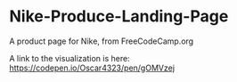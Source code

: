 # Nike-Produce-Landing-Page

A product page for Nike, from FreeCodeCamp.org

A link to the visualization is here: https://codepen.io/Oscar4323/pen/gOMVzej

